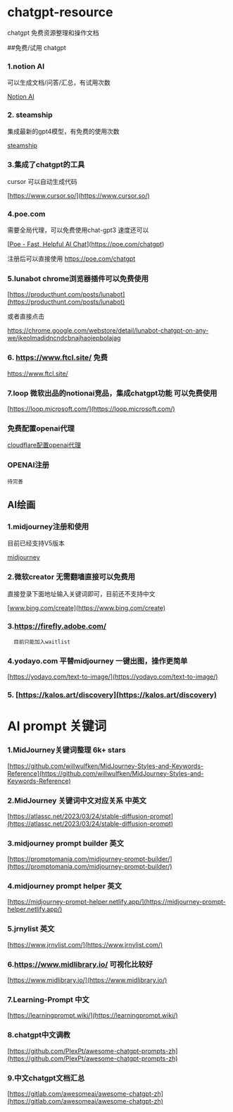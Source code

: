 # chatgpt-resource

chatgpt 免费资源整理和操作文档

##免费/试用 chatgpt

### 1.notion AI

   可以生成文档/问答/汇总，有试用次数

  [Notion AI](notion/notion.md)

### 2. steamship

   集成最新的gpt4模型，有免费的使用次数

   [steamship](steamship/steamship.md)

### 3.集成了chatgpt的工具

   cursor 可以自动生成代码

   [https://www.cursor.so/](https://www.cursor.so/)

### 4.poe.com

 需要全局代理，可以免费使用chat-gpt3 速度还可以

[[Poe - Fast, Helpful AI Chat](https://poe.com/chatgpt)](https://poe.com/chatgpt)

注册后可以直接使用 https://poe.com/chatgpt

### 5.lunabot chrome浏览器插件可以免费使用

   [https://producthunt.com/posts/lunabot](https://producthunt.com/posts/lunabot)

   或者直接点击

   https://chrome.google.com/webstore/detail/lunabot-chatgpt-on-any-we/jkeolmadidncndcbnajhaojepbolajag

### 6. https://www.ftcl.site/ 免费

 https://www.ftcl.site/  

### 7.loop 微软出品的notionai竞品，集成chatgpt功能 可以免费使用

  [https://loop.microsoft.com/](https://loop.microsoft.com/)

### 免费配置openai代理

[cloudflare配置openai代理](cloudflare/cf.md)

### OPENAI注册

    待完善

## 

## AI绘画

### 1.midjourney注册和使用

   目前已经支持V5版本

   [midjourney](mj/mj.md)

### 2.微软creator 无需翻墙直接可以免费用

   直接登录下面地址输入关键词即可，目前还不支持中文

   [www.bing.com/create](https://www.bing.com/create) 

### 3.https://firefly.adobe.com/

      目前只能加入waitlist

### 4.yodayo.com 平替midjourney 一键出图，操作更简单

  [https://yodayo.com/text-to-image/](https://yodayo.com/text-to-image/)

### 5. [https://kalos.art/discovery](https://kalos.art/discovery)

## 

# AI prompt 关键词

### 1.MidJourney关键词整理 6k+ stars

 [https://github.com/willwulfken/MidJourney-Styles-and-Keywords-Reference](https://github.com/willwulfken/MidJourney-Styles-and-Keywords-Reference)

### 2.MidJourney 关键词中文对应关系 中英文

 [https://atlassc.net/2023/03/24/stable-diffusion-prompt](https://atlassc.net/2023/03/24/stable-diffusion-prompt)

### 3.midjourney prompt builder 英文

 [https://promptomania.com/midjourney-prompt-builder/](https://promptomania.com/midjourney-prompt-builder/)

### 4.midjourney prompt helper 英文

 [https://midjourney-prompt-helper.netlify.app/](https://midjourney-prompt-helper.netlify.app/)

### 5.jrnylist 英文

 [https://www.jrnylist.com/](https://www.jrnylist.com/)

### 6.https://www.midlibrary.io/ 可视化比较好

 [https://www.midlibrary.io/](https://www.midlibrary.io/)

### 7.Learning-Prompt 中文

 [https://learningprompt.wiki/](https://learningprompt.wiki/)

### 8.chatgpt中文调教

 [https://github.com/PlexPt/awesome-chatgpt-prompts-zh](https://github.com/PlexPt/awesome-chatgpt-prompts-zh)
 
### 9.中文chatgpt文档汇总

  [https://gitlab.com/awesomeai/awesome-chatgpt-zh](https://gitlab.com/awesomeai/awesome-chatgpt-zh)
